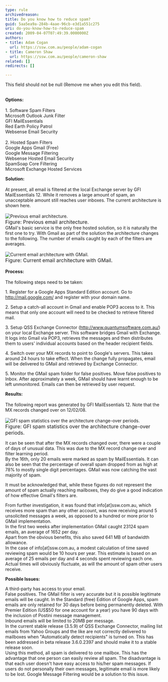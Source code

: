 ```yaml
---
type: rule
archivedreason: 
title: Do you know how to reduce spam?
guid: 5aa5ea9a-284b-4aae-96cb-e3d1a551c275
uri: do-you-know-how-to-reduce-spam
created: 2009-04-07T07:49:39.0000000Z
authors:
- title: Adam Cogan
  url: https://ssw.com.au/people/adam-cogan
- title: Cameron Shaw
  url: https://ssw.com.au/people/cameron-shaw
related: []
redirects: []

---
```



This field should not be null (Remove me when you edit this field).
<br><excerpt class='endintro'></excerpt><br>

  <p>
    <strong>Options&#58; <br>
</strong>
    <br>
1. Software Spam Filters <br>
Microsoft Outlook Junk Filter <br>
GFI MailEssentials <br>
Red Earth Policy Patrol <br>
Websense Email Security<br>
<br>
2. Hosted Spam Filters <br>
Google Apps Gmail (Free) <br>
Google Message Filtering <br>
Websense Hosted Email Security <br>
SpamSoap Core Filtering <br>
Microsoft Exchange Hosted Services </p>
<p><strong>Solution&#58; <br>
</strong><br>
At present, all email is filtered at the local Exchange server by GFI MailEssentials 12. While it removes a large amount of spam, an unacceptable amount still reaches user inboxes. The current architecture is shown here.&#160;<br>
<br>
<img class="ms-rteCustom-ImageArea" alt="Previous email architecture." src="/Standards/Communication/RulesToBetterEmail/PublishingImages/Spam.gif" /><br>
<font class="ms-rteCustom-FigureNormal" size="+0">Figure&#58; Previous email architecture.</font><br>
GMail's basic service is the only free hosted solution, so it is naturally the first one to try. With Gmail as part of the solution the architecture changes to the following. The number of emails caught by each of the filters are averages.&#160;<br>
<br>
<img class="ms-rteCustom-ImageArea" alt="Current email architecture with GMail." src="/Standards/Communication/RulesToBetterEmail/PublishingImages/SpamWithGoogle.gif" /><br>
<font class="ms-rteCustom-FigureNormal" size="+0">Figure&#58; Current email architecture with GMail.<br>
</font><br>
<strong>Process&#58; <br>
<br>
</strong>The following steps need to be taken&#58; </p>
<p>1. Register for a Google Apps Standard Edition account. Go to <a href="http&#58;//mail.google.com/">http&#58;//mail.google.com/</a> and register with your domain name.</p>
<p>2. Setup a catch-all account in Gmail and enable POP3 access to it. This means that only one account will need to be checked to retrieve filtered mail.</p>
<p>3. Setup QSS Exchange Connector (<a href="http&#58;//www.quantumsoftware.com.au/">http&#58;//www.quantumsoftware.com.au/</a>) on your local Exchange server. This software bridges Gmail with Exchange. It logs into Gmail via POP3, retrieves the messages and then distributes them to users' individual accounts based on the header recipient fields.</p>
<p>4. Switch over your MX records to point to Google's servers. This takes around 24 hours to take effect. When the change fully propagates, email will be delivered to GMail and retrieved by Exchange Connector.</p>
<p>5. Monitor the GMail spam folder for false positives. Move false positives to Inbox. After approximately a week, GMail should have learnt enough to be left unmonitored. Emails can then be retrieved by user request.</p>
<p><strong>Results&#58;<br>
</strong><br>
The following report was generated by GFI MailEssentials 12. Note that the MX records changed over on 12/02/08.&#160;<br>
<br>
<img class="ms-rteCustom-ImageArea" alt="GFI spam statistics over the architecture change-over periods." src="/Standards/Communication/RulesToBetterEmail/PublishingImages/SpamGFIReportWithFullshot_small.jpg" /><br>
<font class="ms-rteCustom-FigureNormal" size="+0">Figure&#58; GFI spam statistics over the architecture change-over periods.</font></p>
<p>It can be seen that after the MX records changed over, there were a couple of days of unusual data. This was due to the MX record change over and filter learning period. <br>
By the 16th, only 20 emails were marked as spam by MailEssentials. It can also be seen that the percentage of overall spam dropped from as high at 78% to mostly single digit percentages. GMail was now catching the vast majority of spam.</p>
<p>It must be acknowledged that, while these figures do not represent the amount of spam actually reaching mailboxes, they do give a good indication of how effective Gmail's filters are.</p>
<p>From further investigation, it was found that info[at]ssw.com.au, which receives more spam than any other account, was now receiving around 5 unsolicited messages a week, as opposed to a hundred or more prior to GMail implementation. <br>
In the first two weeks after implementation GMail caught 23124 spam emails, an average of 1652 per day. <br>
Apart from the obvious benefits, this also saved 641 MB of bandwidth allowance. <br>
In the case of info[at]ssw.com.au, a modest calculation of time saved reviewing spam would be 10 hours per year. This estimate is based on an average of 25 emails per day and 4 seconds spent reviewing each one. Actual times will obviously fluctuate, as will the amount of spam other users receive.</p>
<p><strong>Possible Issues&#58;</strong></p>
<p>A third-party has access to your email. <br>
False positives. The GMail filter is very accurate but it is possible legitimate emails will be caught. In the Standard (free) Edition of Google Apps, spam emails are only retained for 30 days before being permanently deleted. With Premier Edition (US$50 for one account for a year) you have 90 days with the inclusion of Postini message management. <br>
Inbound emails will be limited to 20MB per message. <br>
In the current stable release (3.5.9) of QSS Exchange Connector, mailing list emails from Yahoo Groups and the like are not correctly delivered to mailboxes when &quot;Automatically detect recipients&quot; is turned on. This has been addressed in beta release 3.6.0.2397 and should make it to a stable release soon. <br>
Using this method, all spam is delivered to one mailbox. This has the advantage that one person can easily review all spam. The disadvantage is that each user doesn't have easy access to his/her spam messages. If users do not personally their own messages, legitimate email is more likely to be lost. Google Message Filtering would be a solution to this issue.</p>



